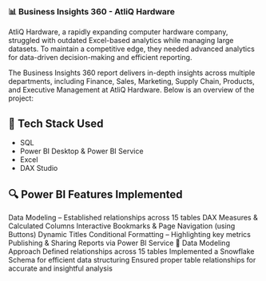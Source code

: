 ### 📊 Business Insights 360 - AtliQ Hardware ###

AtliQ Hardware, a rapidly expanding computer hardware company, struggled with outdated Excel-based analytics while managing large datasets. To maintain a competitive edge, they needed advanced analytics for data-driven decision-making and efficient reporting.

The Business Insights 360 report delivers in-depth insights across multiple departments, including Finance, Sales, Marketing, Supply Chain, Products, and Executive Management at AtliQ Hardware. Below is an overview of the project:

## 🚀 Tech Stack Used ##
  - SQL
  - Power BI Desktop & Power BI Service
  - Excel
  - DAX Studio
  
## 🔍 Power BI Features Implemented ##
Data Modeling – Established relationships across 15 tables
DAX Measures & Calculated Columns
Interactive Bookmarks & Page Navigation (using Buttons)
Dynamic Titles
Conditional Formatting – Highlighting key metrics
Publishing & Sharing Reports via Power BI Service
📌 Data Modeling Approach
Defined relationships across 15 tables
Implemented a Snowflake Schema for efficient data structuring
Ensured proper table relationships for accurate and insightful analysis
